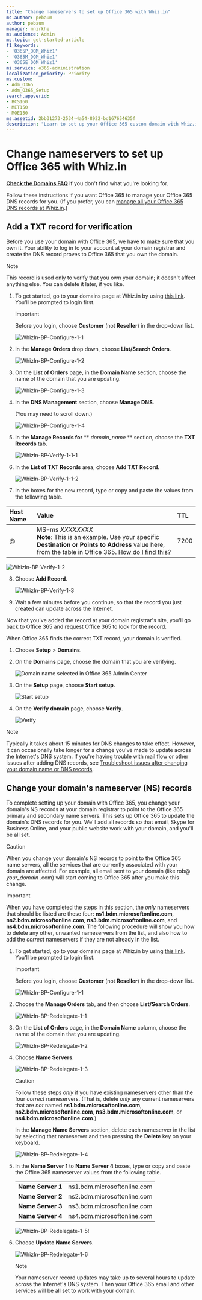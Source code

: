 ```yaml
---
title: "Change nameservers to set up Office 365 with Whiz.in"
ms.author: pebaum
author: pebaum
manager: mnirkhe
ms.audience: Admin
ms.topic: get-started-article
f1_keywords:
- 'O365P_DOM_Whiz1'
- 'O365M_DOM_Whiz1'
- 'O365E_DOM_Whiz1'
ms.service: o365-administration
localization_priority: Priority
ms.custom:
- Adm_O365
- Adm_O365_Setup
search.appverid:
- BCS160
- MET150
- MOE150
ms.assetid: 2bb31273-2534-4a54-8922-bd167654635f
description: "Learn to set up your Office 365 custom domain with Whiz.in if you want Office 365 to manage your DNS records.  "
---
```


# Change nameservers to set up Office 365 with Whiz.in

 **[Check the Domains FAQ](../setup/domains-faq.md)** if you don't find what you're looking for. 
  
Follow these instructions if you want Office 365 to manage your Office 365 DNS records for you. (If you prefer, you can [manage all your Office 365 DNS records at Whiz.in](create-dns-records-at-whiz-in.md).)
  
    
## Add a TXT record for verification

Before you use your domain with Office 365, we have to make sure that you own it. Your ability to log in to your account at your domain registrar and create the DNS record proves to Office 365 that you own the domain.
  
> [!NOTE]
> This record is used only to verify that you own your domain; it doesn't affect anything else. You can delete it later, if you like. 
  
1. To get started, go to your domains page at Whiz.in by using [this link](http://domain.whiz.in/). You'll be prompted to login first.
    
    > [!IMPORTANT]
    > Before you login, choose **Customer** (not **Reseller**) in the drop-down list. 
  
    ![WhizIn-BP-Configure-1-1](../media/23f281b0-69ff-483b-908b-beb6b9d7ee65.png)
  
2. In the **Manage Orders** drop down, choose **List/Search Orders**.
    
    ![WhizIn-BP-Configure-1-2](../media/9c9202b1-2463-40a1-ad0f-5e7800e70d6b.png)
  
3. On the **List of Orders** page, in the **Domain Name** section, choose the name of the domain that you are updating. 
    
    ![WhizIn-BP-Configure-1-3](../media/3c241f4f-2ce1-4286-90a2-959a40761b7e.png)
  
4. In the **DNS Management** section, choose **Manage DNS**.
    
    (You may need to scroll down.)
    
    ![WhizIn-BP-Configure-1-4](../media/f94b8ccc-e677-4825-b432-fc26781e1596.png)
  
5. In the **Manage Records for** ** *domain_name* ** section, choose the **TXT Records** tab. 
    
    ![WhizIn-BP-Verify-1-1-1](../media/541c2f15-cebf-472b-80c6-a4312fb65f10.png)
  
6. In the **List of TXT Records** area, choose **Add TXT Record**.
    
    ![WhizIn-BP-Verify-1-1-2](../media/1cdd1e12-da95-421c-ab9a-29ad317cbeae.png)
  
7. In the boxes for the new record, type or copy and paste the values from the following table.
    
|**Host Name**|**Value**|**TTL**|
|:-----|:-----|:-----|
|@  <br/> |MS=ms *XXXXXXXX*  <br/> **Note**: This is an example. Use your specific **Destination or Points to Address** value here, from the table in Office 365.           [How do I find this?](../get-help-with-domains/information-for-dns-records.md)          |7200  <br/> |
   
   ![WhizIn-BP-Verify-1-2](../media/8310a995-a796-4ee4-bbe0-1cee5571ff6d.png)
    
  
8. Choose **Add Record**.
    
    ![WhizIn-BP-Verify-1-3](../media/e0bb42b9-733e-4a51-8aec-a2a7c89f855b.png)
  
9. Wait a few minutes before you continue, so that the record you just created can update across the Internet.
    
Now that you've added the record at your domain registrar's site, you'll go back to Office 365 and request Office 365 to look for the record.
  
When Office 365 finds the correct TXT record, your domain is verified.
  
1. Choose **Setup** \> **Domains**.
    
2. On the **Domains** page, choose the domain that you are verifying. 
    
    ![Domain name selected in Office 365 Admin Center](../media/c61204f1-a025-448b-a2a1-c4d7abee7a06.png)
  
3. On the **Setup** page, choose **Start setup**.
    
    ![Start setup](../media/5f6578af-ae32-49e8-b283-ec2d080420da.png)
  
4. On the **Verify domain** page, choose **Verify**.
    
    ![Verify](../media/c256ab1d-03f2-498e-bb63-19e4d49a6b97.png)
  
> [!NOTE]
>  Typically it takes about 15 minutes for DNS changes to take effect. However, it can occasionally take longer for a change you've made to update across the Internet's DNS system. If you're having trouble with mail flow or other issues after adding DNS records, see [Troubleshoot issues after changing your domain name or DNS records](../get-help-with-domains/find-and-fix-issues.md). 
  
## Change your domain's nameserver (NS) records

To complete setting up your domain with Office 365, you change your domain's NS records at your domain registrar to point to the Office 365 primary and secondary name servers. This sets up Office 365 to update the domain's DNS records for you. We'll add all records so that email, Skype for Business Online, and your public website work with your domain, and you'll be all set.
  
> [!CAUTION]
> When you change your domain's NS records to point to the Office 365 name servers, all the services that are currently associated with your domain are affected. For example, all email sent to your domain (like rob@ *your_domain*  .com) will start coming to Office 365 after you make this change.

> [!IMPORTANT]
>  When you have completed the steps in this section, the  *only*  nameservers that should be listed are these four: **ns1.bdm.microsoftonline.com**, **ns2.bdm.microsoftonline.com**, **ns3.bdm.microsoftonline.com**, and **ns4.bdm.microsoftonline.com**. The following procedure will show you how to delete any other, unwanted nameservers from the list, and also how to add the  *correct*  nameservers if they are not already in the list. 
  
1. To get started, go to your domains page at Whiz.in by using [this link](http://domain.whiz.in/). You'll be prompted to login first.
    
    > [!IMPORTANT]
    > Before you login, choose **Customer** (not **Reseller**) in the drop-down list. 
  
    ![WhizIn-BP-Configure-1-1](../media/23f281b0-69ff-483b-908b-beb6b9d7ee65.png)
  
2. Choose the **Manage Orders** tab, and then choose **List/Search Orders**.
    
    ![WhizIn-BP-Redelegate-1-1](../media/d673fd3c-1b93-4c9b-a27e-f1fdbbb914a8.png)
  
3. On the **List of Orders** page, in the **Domain Name** column, choose the name of the domain that you are updating. 
    
    ![WhizIn-BP-Redelegate-1-2](../media/da372b8e-c0f5-4595-82e6-237a4588d9ca.png)
  
4. Choose **Name Servers**.
    
    ![WhizIn-BP-Redelegate-1-3](../media/f447dfa7-e765-4cea-a66c-8042980f15ab.png)
  
    > [!CAUTION]
    > Follow these steps  *only*  if you have existing nameservers other than the four  *correct*  nameservers. (That is, delete  *only*  any current nameservers that are  *not*  named **ns1.bdm.microsoftonline.com**, **ns2.bdm.microsoftonline.com**, **ns3.bdm.microsoftonline.com**, or **ns4.bdm.microsoftonline.com**.) 
  
    In the **Manage Name Servers** section, delete each nameserver in the list by selecting that nameserver and then pressing the **Delete** key on your keyboard. 
    
    ![WhizIn-BP-Redelegate-1-4](../media/310243be-8b29-464f-a9d0-23a49846c2de.png)
  
5. In the **Name Server 1** to **Name Server 4** boxes, type or copy and paste the Office 365 nameserver values from the following table. 
    
    |||
    |:-----|:-----|
    |**Name Server 1** <br/> |ns1.bdm.microsoftonline.com  <br/> |
    |**Name Server 2** <br/> |ns2.bdm.microsoftonline.com  <br/> |
    |**Name Server 3** <br/> |ns3.bdm.microsoftonline.com  <br/> |
    |**Name Server 4** <br/> |ns4.bdm.microsoftonline.com  <br/> |
   
    
    ![WhizIn-BP-Redelegate-1-5](../media/96c2d2d4-c254-416e-b41c-06dbabafe56f.png)!
  
6. Choose **Update Name Servers**.
    
   ![WhizIn-BP-Redelegate-1-6](../media/a059851e-6783-4a15-9c38-83c28975c24f.png)
  
    > [!NOTE]
    > Your nameserver record updates may take up to several hours to update across the Internet's DNS system. Then your Office 365 email and other services will be all set to work with your domain.
  